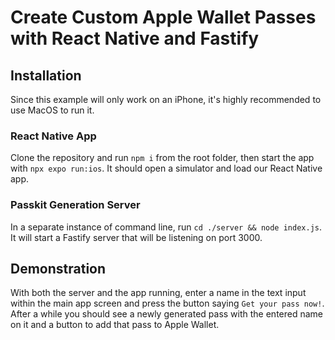 # Create Custom Apple Wallet Passes with React Native and Fastify

## Installation

Since this example will only work on an iPhone, it's highly recommended to use MacOS to run it.

### React Native App

Clone the repository and run `npm i` from the root folder, then start the app with `npx expo run:ios`.
It should open a simulator and load our React Native app.

### Passkit Generation Server

In a separate instance of command line, run `cd ./server && node index.js`. It will start a
Fastify server that will be listening on port 3000.

## Demonstration

With both the server and the app running, enter a name in the text input within the main app screen
and press the button saying `Get your pass now!`. After a while you should see a newly generated pass
with the entered name on it and a button to add that pass to Apple Wallet.

